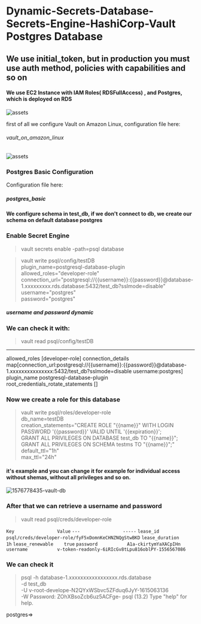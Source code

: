 # Dynamic-Secrets-Database-Secrets-Engine-HashiCorp-Vault Postgres Database

## We use initial_token, but in production you must use auth method, policies with capabilities and so on
#### We use EC2 Instance with IAM Roles( RDSFullAccess) , and Postgres, which is deployed on RDS 

![assets](https://user-images.githubusercontent.com/73755890/202867199-5ac7aa88-e6d2-43ec-9679-47a5a2e57e5e.png)

first of all we configure Vault on Amazon Linux, configuration file here:

###### vault_on_amazon_linux



![assets](https://user-images.githubusercontent.com/73755890/202867387-342f0026-7ffc-4346-abc5-56814a5d2f2f.png)


### Postgres Basic Configuration
Configuration file here:
##### postgres_basic

#### We configure schema in test_db, if we don't connect to db, we create our schema on default database postgres

### Enable Secret Engine

> vault secrets enable -path=psql database

> vault write psql/config/testDB \
    plugin_name=postgresql-database-plugin \
    allowed_roles="developer-role" \
    connection_url="postgresql://{{username}}:{{password}}@database-1.xxxxxxxxx.rds.database:5432/test_db?sslmode=disable" \
    username="postgres" \
    password="postgres"
   
##### username and password dynamic

### We can check it with:
> vault read psql/config/testDB

---                                   -----
allowed_roles                         [developer-role]
connection_details                    map[connection_url:postgresql://{{username}}:{{password}}@database-1.xxxxxxxxxxxxxxx:5432/test_db?sslmode=disable username:postgres]
plugin_name                           postgresql-database-plugin
root_credentials_rotate_statements    []

### Now we create a role for this database

> vault write psql/roles/developer-role \
    db_name=testDB \
    creation_statements="CREATE ROLE \"{{name}}\" WITH LOGIN PASSWORD '{{password}}' VALID UNTIL '{{expiration}}'; \
    GRANT ALL PRIVILEGES ON DATABASE test_db TO \"{{name}}\"; \
    GRANT ALL PRIVILEGES ON SCHEMA testms TO \"{{name}}\";"\
    default_ttl="1h" \
    max_ttl="24h"
    
 #### it's example and you can change it for example for individual access without shemas, without all privileges and so on.
 
 ![1576778435-vault-db](https://user-images.githubusercontent.com/73755890/202867762-611e79b2-4832-4f0e-b6af-a6b0df0052e9.png)

 
 ### After that we can retrieve a username and password 
 
 > vault read psql/creds/developer-role

`Key                Value`
`---                -----`
`lease_id           psql/creds/developer-role/fyF5xDomnKeCHNZNQgStwBKD`
`lease_duration     1h`
`lease_renewable    true`
`password           A1a-ckirtymYaXACpIHn`
`username           v-token-readonly-6iRIcGv8tLpu816oblPY-1556567086`

 
 
 ### We can check it 
 
 > psql -h database-1.xxxxxxxxxxxxxxxxx.rds.database \
    -d test_db \
    -U v-root-develope-N2QYxWSbvc5ZFduq6JyY-1615063136 \
    -W
Password: ZOhXBsoZcb6uz5ACFge-
psql (13.2)
Type "help" for help.

postgres=>
